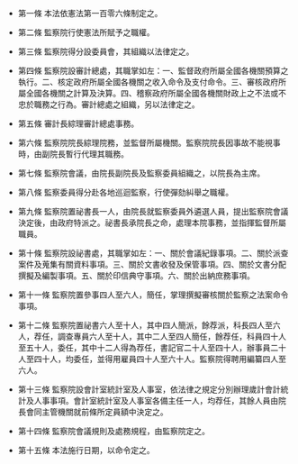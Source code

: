 * 第一條 本法依憲法第一百零六條制定之。

* 第二條 監察院行使憲法所賦予之職權。

* 第三條 監察院得分設委員會，其組織以法律定之。

* 第四條 監察院設審計總處，其職掌如左：一、監督政府所屬全國各機關預算之執行。二、核定政府所屬全國各機關之收入命令及支付命令。三、審核政府所屬全國各機關之計算及決算。四、稽察政府所屬全國各機關財政上之不法或不忠於職務之行為。審計總處之組織，另以法律定之。

* 第五條 審計長綜理審計總處事務。

* 第六條 監察院院長綜理院務，並監督所屬機關。監察院院長因事故不能視事時，由副院長暫行代理其職務。

* 第七條 監察院會議，由院長副院長及監察委員組織之，以院長為主席。

* 第八條 監察委員得分赴各地巡迴監察，行使彈劾糾舉之職權。

* 第九條 監察院置祕書長一人，由院長就監察委員外遴選人員，提出監察院會議決定後，由政府特派之。祕書長承院長之命，處理本院事務，並指揮監督所屬職員。

* 第十條 監察院設祕書處，其職掌如左：一、關於會議紀錄事項。二、關於派查案件及蒐集有關資料事項。三、關於文書收發及保管事項。四、關於文書分配撰擬及編製事項。五、關於印信典守事項。六、關於出納庶務事項。

* 第十一條 監察院置參事四人至六人，簡任，掌理撰擬審核關於監察之法案命令事項。

* 第十二條 監察院置祕書六人至十人，其中四人簡派，餘荐派，科長四人至六人，荐任，調查專員六人至十人，其中二人至四人簡任，餘荐任，科員四十人至五十人，委任，其中十二人得為荐任，書記官二十人至四十人，辦事員二十人至四十人，均委任，並得用雇員四十人至六十人。監察院得聘用編纂四人至六人。

* 第十三條 監察院設會計室統計室及人事室，依法律之規定分別辦理歲計會計統計及人事事項。會計室統計室及人事室各備主任一人，均荐任，其餘人員由院長會同主管機關就前條所定員額中決定之。

* 第十四條 監察院會議規則及處務規程，由監察院定之。

* 第十五條 本法施行日期，以命令定之。

